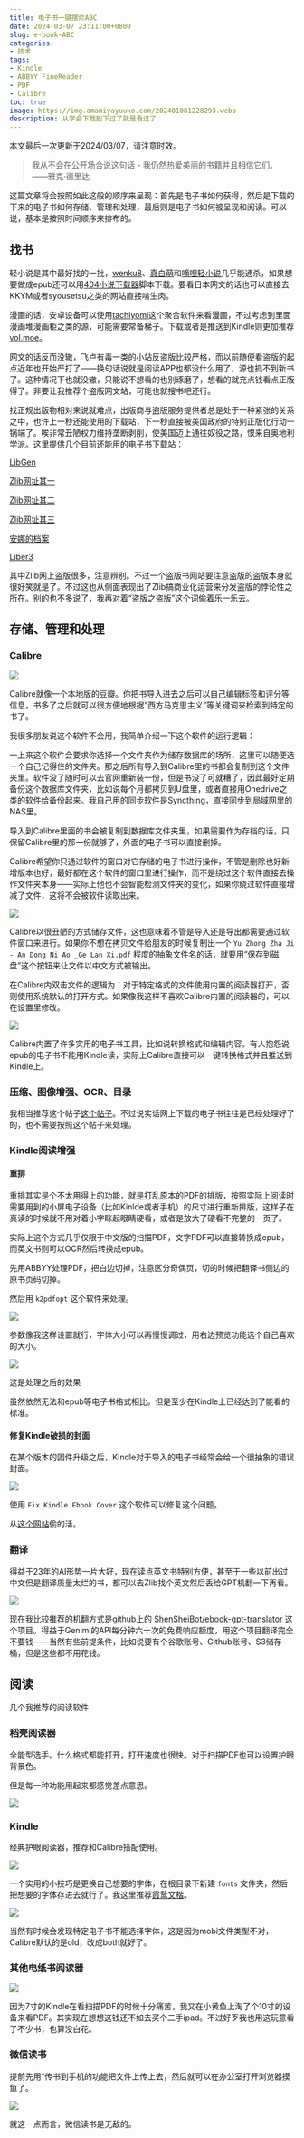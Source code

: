 ```yaml
---
title: 电子书一键摆烂ABC
date: 2024-03-07 23:11:00+0800
slug: e-book-ABC
categories:
- 技术
tags:
- Kindle
- ABBYY FineReader
- PDF
- Calibre
toc: true
image: https://img.amamiyayuuko.com/202401081228293.webp
description: 从学会下载到下过了就是看过了
---
```


本文最后一次更新于2024/03/07，请注意时效。

> 我从不会在公开场合说这句话 - 我仍然热爱美丽的书籍并且相信它们。  ——雅克·德里达

这篇文章将会按照如此这般的顺序来呈现：首先是电子书如何获得，然后是下载的下来的电子书如何存储、管理和处理，最后则是电子书如何被呈现和阅读。可以说，基本是按照时间顺序来排布的。

## 找书

轻小说是其中最好找的一批，[wenku8](https://www.wenku8.net/index.php)、[真白萌](https://masiro.me/admin)和[嘀哩轻小说](https://w.linovelib.com)几乎能通杀，如果想要做成epub还可以用[404小说下载器](https://greasyfork.org/zh-CN/scripts/406070-%E5%B0%8F%E8%AF%B4%E4%B8%8B%E8%BD%BD%E5%99%A8)脚本下载。要看日本网文的话也可以直接去KKYM或者syousetsu之类的网站直接啃生肉。

漫画的话，安卓设备可以使用[tachiyomi](https://tachiyomi.org/)这个聚合软件来看漫画，不过考虑到里面漫画堆漫画柜之类的源，可能需要常备梯子。下载或者是推送到Kindle则更加推荐[vol.moe](https://vol.moe/)。

网文的话反而没辙，飞卢有毒一类的小站反盗版比较严格，而以前随便看盗版的起点近年也开始严打了——换句话说就是阅读APP也都没什么用了，源也抓不到新书了。这种情况下也就没辙，只能说不想看的也别琢磨了，想看的就充点钱看点正版得了。非要让我推荐个盗版网文站，可能也就搜书吧还行。

找正规出版物相对来说就难点，出版商与盗版服务提供者总是处于一种紧张的关系之中，也许上一秒还能使用的下载站，下一秒直接被美国政府的特别正版化行动一锅端了。唉非常丑陋权力维持垄断剥削，使美国迈上通往奴役之路，恨来自奥地利学派。这里提供几个目前还能用的电子书下载站：

[LibGen](https://www.libgen.is)

[Zlib网址其一](https://zh.singlelogin.re)

[Zlib网址其二](https://zlibrary-global.se)

[Zlib网址其三](https://zh.go-to-zlibrary.se)

[安娜的档案](https://annas-archive.org)

[Liber3](https://liber3.eth.limo)

其中Zlib网上盗版很多，注意辨别。不过一个盗版书网站要注意盗版的盗版本身就很好笑就是了。不过这也从侧面表现出了Zlib搞商业化运营来分发盗版的悖论性之所在。别的也不多说了，我再对着“盗版之盗版”这个词偷着乐一乐去。

## 存储、管理和处理

### Calibre

![](https://img.amamiyayuuko.com/202211072024222.png)

Calibre就像一个本地版的豆瓣。你把书导入进去之后可以自己编辑标签和评分等信息，书多了之后就可以很方便地根据“西方马克思主义”等关键词来检索到特定的书了。

我很多朋友说这个软件不会用，我简单介绍一下这个软件的运行逻辑：

一上来这个软件会要求你选择一个文件夹作为储存数据库的场所，这里可以随便选一个自己记得住的文件夹。那之后所有导入到Calibre里的书都会复制到这个文件夹里。软件没了随时可以去官网重新装一份，但是书没了可就糟了，因此最好定期备份这个数据库文件夹，比如说每个月都拷贝到U盘里，或者直接用Onedrive之类的软件给备份起来。我自己用的同步软件是Syncthing，直接同步到局域网里的NAS里。

导入到Calibre里面的书会被复制到数据库文件夹里，如果需要作为存档的话，只保留Calibre里的那一份就够了，外面的电子书可以直接删掉。

Calibre希望你只通过软件的窗口对它存储的电子书进行操作，不管是删除也好新增版本也好，最好都在这个软件的窗口里进行操作，而不是绕过这个软件直接去操作文件夹本身——实际上他也不会智能检测文件夹的变化，如果你绕过软件直接增减了文件，这将不会被软件读取出来。

![](https://img.amamiyayuuko.com/202211072047577.png)

Calibre以很丑陋的方式储存文件，这也意味着不管是导入还是导出都需要通过软件窗口来进行。如果你不想在拷贝文件给朋友的时候复制出一个 `Yu Zhong Zha Ji - An Dong Ni Ao _Ge Lan Xi.pdf` 程度的抽象文件名的话，就要用“保存到磁盘”这个按钮来让文件以中文方式被输出。

在Calibre内双击文件的逻辑为：对于特定格式的文件使用内置的阅读器打开，否则使用系统默认的打开方式。如果像我这样不喜欢Calibre内置的阅读器的，可以在设置里修改。

![](https://img.amamiyayuuko.com/202211072051181.png)

Calibre内置了许多实用的电子书工具，比如说转换格式和编辑内容。有人抱怨说epub的电子书不能用Kindle读，实际上Calibre直接可以一键转换格式并且推送到Kindle上。

### 压缩、图像增强、OCR、目录

我相当推荐这个帖子[这个帖子](https://zhuanlan.zhihu.com/p/357015750)。不过说实话网上下载的电子书往往是已经处理好了的，也不需要按照这个帖子来处理。

### Kindle阅读增强

#### 重排

重排其实是个不太用得上的功能，就是打乱原本的PDF的排版，按照实际上阅读时需要用到的小屏电子设备（比如Kinlde或者手机）的尺寸进行重新排版，这样子在真读的时候就不用对着小字眯起眼睛硬看，或者是放大了硬看不完整的一页了。

实际上这个方式几乎仅限于中文版的扫描PDF，文字PDF可以直接转换成epub，而英文书则可以OCR然后转换成epub。

先用ABBYY处理PDF，把白边切掉，注意区分奇偶页，切的时候把翻译书侧边的原书页码切掉。

然后用 `k2pdfopt` 这个软件来处理。

![](https://img.amamiyayuuko.com/202211072123324.png)

参数像我这样设置就行，字体大小可以再慢慢调过，用右边预览功能选个自己喜欢的大小。

![](https://img.amamiyayuuko.com/202211072130417.jpg)

这是处理之后的效果

虽然依然无法和epub等电子书格式相比。但是至少在Kindle上已经达到了能看的标准。

#### 修复Kindle破损的封面

在某个版本的固件升级之后，Kindle对于导入的电子书经常会给一个很抽象的错误封面。

![](https://bookfere.com/wp-content/uploads/2022/06/fixed-kindle-ebook-covers.png)

使用 `Fix Kindle Ebook Cover` 这个软件可以修复这个问题。

从[这个网站](https://bookfere.com/post/994.html)偷的活。

### 翻译

得益于23年的AI形势一片大好，现在读点英文书特别方便，甚至于一些以前出过中文但是翻译质量太烂的书，都可以去Zlib找个英文然后丢给GPT机翻一下再看。

![](https://img.amamiyayuuko.com/202401081258189.webp)

现在我比较推荐的机翻方式是github上的 [ShenSheiBot/ebook-gpt-translator](https://github.com/ShenSheiBot/ebook-gpt-translator) 这个项目。得益于Genimi的API每分钟六十次的免费响应额度，用这个项目翻译完全不要钱——当然有些前提条件，比如说要有个谷歌账号、Github账号、S3储存桶，但是这些都不用花钱。

## 阅读

几个我推荐的阅读软件

### 稻壳阅读器

全能型选手。什么格式都能打开，打开速度也很快。对于扫描PDF也可以设置护眼背景色。

但是每一种功能用起来都感觉差点意思。

![](https://img.amamiyayuuko.com/202211072136526.png)

### Kindle

经典护眼阅读器，推荐和Calibre搭配使用。

![](https://img.amamiyayuuko.com/202211072144782.png)

一个实用的小技巧是更换自己想要的字体，在根目录下新建 `fonts` 文件夹，然后把想要的字体存进去就行了。我这里推荐[霞鹜文楷](https://github.com/lxgw/LxgwWenKai)。

![](https://img.amamiyayuuko.com/202211072142160.png)

当然有时候会发现特定电子书不能选择字体，这是因为mobi文件类型不对，Calibre默认的是old，改成both就好了。

### 其他电纸书阅读器

![](https://img.amamiyayuuko.com/202401081303159.webp)

因为7寸的Kindle在看扫描PDF的时候十分痛苦，我又在小黄鱼上淘了个10寸的设备来看PDF。其实现在想想这钱还不如去买个二手ipad。不过好歹我也用这玩意看了不少书，也算没白花。

### 微信读书

提前先用“传书到手机的功能把文件上传上去，然后就可以在办公室打开浏览器摸鱼了。

![](https://img.amamiyayuuko.com/202211072146413.png)

就这一点而言，微信读书是无敌的。